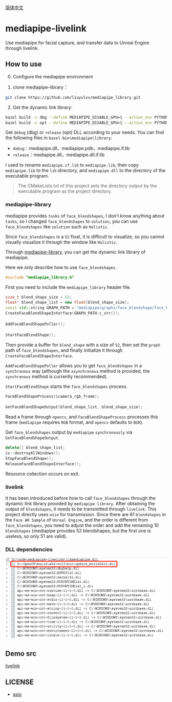 [简体中文](README.md)

# mediapipe-livelink

Use mediapipe for facial capture, and transfer data to Unreal Engine through livelink.

## How to use

0. Configure the mediapipe environment

1. clone mediapipe-library：

```bash
git clone https://github.com/liuyulvv/mediapipe_library.git
```

2. Get the dynamic link library:

```bash
bazel build -c dbg --define MEDIAPIPE_DISABLE_GPU=1 --action_env PYTHON_BIN_PATH="D://Python//python.exe" mediapipe/library:mediapipe
bazel build -c opt --define MEDIAPIPE_DISABLE_GPU=1 --action_env PYTHON_BIN_PATH="D://Python//python.exe" mediapipe/library:mediapipe
```

Get `debug` (dbg) or `release` (opt) DLL according to your needs. You can find the following files in `bazel-bin\mediapipe\library`:

- `debug`：mediapipe.dll，mediapipe.pdb，mediapipe.if.lib
- `release`：mediapipe.dll，mediapipe.dll.if.lib

I used to rename `mediapipe.if.lib` to `mediapipe.lib`, then copy `mediapipe.lib` to the `lib` directory, and `mediapipe.dll` to the directory of the executable program.

> The CMakeLists.txt of this project sets the directory output by the executable program as the project directory.

### mediapipe-library

mediapipe provides `tasks` of `face_blendshapes`, I don’t know anything about `tasks`, so I changed `face_blendshapes` to `solution`, you can use `face_blendshapes` like `solution` such as `Holistic`.

Since `face_blendshapes` is a `52` float, it is difficult to visualize, so you cannot visually visualize it through the window like `Holistic`.

Through [mediapipe-library](https://github.com/liuyulvv/mediapipe_library), you can get the dynamic link library of mediapipe.

Here we only describe how to use `face_blendshapes`.

```cpp
#include "mediapipe_library.h"
```

First you need to include the `mediapipe_library` header file.

```cpp
size_t blend_shape_size = 52;
float* blend_shape_list = new float[blend_shape_size];
const std::string GRAPH_PATH = "mediapipe/graphs/face_blendshape/face_blendshape_desktop_live.pbtxt";
CreateFaceBlendShapeInterface(GRAPH_PATH.c_str());

AddFaceBlendShapePoller();

StartFaceBlendShape();
```

Then provide a buffer for `blend_shape` with a size of `52`, then set the `graph` path of `face_blendshapes`, and finally initialize it through `CreateFaceBlendShapeInterface`.

`AddFaceBlendShapePoller` allows you to get `face_blendshapes` in a `synchronous` way (although the `asynchronous` method is provided, the `synchronous` method is currently recommended).

`StartFaceBlendShape` starts the `face_blendshapes` process.

```cpp
FaceBlendShapeProcess(&camera_rgb_frame);

GetFaceBlendShapeOutput(blend_shape_list, blend_shape_size);
```

Read a frame through `opencv`, and `FaceBlendShapeProcess` processes this frame (`mediapipe` requires `RGB` format, and `opencv` defaults to `BGR`).

Get `face_blendshapes` output by `mediapipe` `synchronously` via `GetFaceBlendShapeOutput`.

```cpp
delete[] blend_shape_list;
cv::destroyAllWindows();
StopFaceBlendShape();
ReleaseFaceBlendShapeInterface();
```

Resource collection occurs on exit.

### livelink

It has been introduced before how to call `face_blendshapes` through the dynamic link library provided by `mediapipe-library`. After obtaining the output of `blendshapes`, it needs to be transmitted through `livelink`. This project directly uses `asio` for transmission. Since there are 61 `blendshapes` in the `Face AR Sample` of `Unreal Engine`, and the order is different from `face_blendshapes`, you need to adjust the order and add the remaining 10 `blendshapes` (mediapipe provides 52 blendshapes, but the first one is useless, so only 51 are valid).

### DLL dependencies

![dependencies](dependencies.png)

## Demo src

[livelink](src/main.cpp)

## LICENSE

- [asio](THIRD_LICENSE/asio/LICENSE)